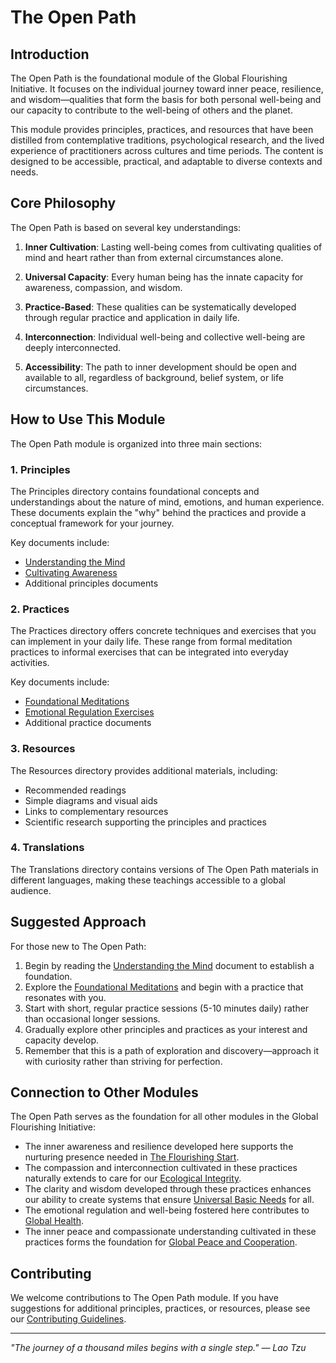 # The Open Path

## Introduction

The Open Path is the foundational module of the Global Flourishing Initiative. It focuses on the individual journey toward inner peace, resilience, and wisdom—qualities that form the basis for both personal well-being and our capacity to contribute to the well-being of others and the planet.

This module provides principles, practices, and resources that have been distilled from contemplative traditions, psychological research, and the lived experience of practitioners across cultures and time periods. The content is designed to be accessible, practical, and adaptable to diverse contexts and needs.

## Core Philosophy

The Open Path is based on several key understandings:

1. **Inner Cultivation**: Lasting well-being comes from cultivating qualities of mind and heart rather than from external circumstances alone.

2. **Universal Capacity**: Every human being has the innate capacity for awareness, compassion, and wisdom.

3. **Practice-Based**: These qualities can be systematically developed through regular practice and application in daily life.

4. **Interconnection**: Individual well-being and collective well-being are deeply interconnected.

5. **Accessibility**: The path to inner development should be open and available to all, regardless of background, belief system, or life circumstances.

## How to Use This Module

The Open Path module is organized into three main sections:

### 1. Principles

The Principles directory contains foundational concepts and understandings about the nature of mind, emotions, and human experience. These documents explain the "why" behind the practices and provide a conceptual framework for your journey.

Key documents include:
- [Understanding the Mind](Principles/01_UnderstandingTheMind.md)
- [Cultivating Awareness](Principles/02_CultivatingAwareness.md)
- Additional principles documents

### 2. Practices

The Practices directory offers concrete techniques and exercises that you can implement in your daily life. These range from formal meditation practices to informal exercises that can be integrated into everyday activities.

Key documents include:
- [Foundational Meditations](Practices/01_FoundationalMeditations.md)
- [Emotional Regulation Exercises](Practices/02_EmotionalRegulationExercises.md)
- Additional practice documents

### 3. Resources

The Resources directory provides additional materials, including:
- Recommended readings
- Simple diagrams and visual aids
- Links to complementary resources
- Scientific research supporting the principles and practices

### 4. Translations

The Translations directory contains versions of The Open Path materials in different languages, making these teachings accessible to a global audience.

## Suggested Approach

For those new to The Open Path:

1. Begin by reading the [Understanding the Mind](Principles/01_UnderstandingTheMind.md) document to establish a foundation.
2. Explore the [Foundational Meditations](Practices/01_FoundationalMeditations.md) and begin with a practice that resonates with you.
3. Start with short, regular practice sessions (5-10 minutes daily) rather than occasional longer sessions.
4. Gradually explore other principles and practices as your interest and capacity develop.
5. Remember that this is a path of exploration and discovery—approach it with curiosity rather than striving for perfection.

## Connection to Other Modules

The Open Path serves as the foundation for all other modules in the Global Flourishing Initiative:

- The inner awareness and resilience developed here supports the nurturing presence needed in [The Flourishing Start](../en/01_TheFlourishingStart/README.md).
- The compassion and interconnection cultivated in these practices naturally extends to care for our [Ecological Integrity](../en/02_EcologicalIntegrity/README.md).
- The clarity and wisdom developed through these practices enhances our ability to create systems that ensure [Universal Basic Needs](../en/03_UniversalBasicNeeds/README.md) for all.
- The emotional regulation and well-being fostered here contributes to [Global Health](../en/04_GlobalHealth_DiseaseEradication/README.md).
- The inner peace and compassionate understanding cultivated in these practices forms the foundation for [Global Peace and Cooperation](../en/05_GlobalPeace_Cooperation/README.md).

## Contributing

We welcome contributions to The Open Path module. If you have suggestions for additional principles, practices, or resources, please see our [Contributing Guidelines](../CONTRIBUTING.md).

---

*"The journey of a thousand miles begins with a single step." — Lao Tzu*
